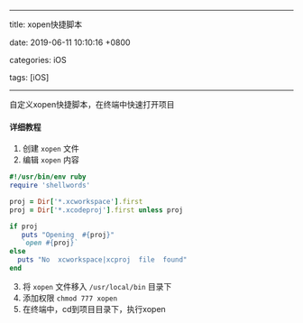 
---

title: xopen快捷脚本

date: 2019-06-11 10:10:16 +0800

categories: iOS

tags: [iOS]

---

自定义xopen快捷脚本，在终端中快速打开项目

<a name="dWZuy"></a>
#### 详细教程

1. 创建 `xopen` 文件
1. 编辑 `xopen` 内容

```ruby
#!/usr/bin/env ruby
require 'shellwords'

proj = Dir['*.xcworkspace'].first
proj = Dir['*.xcodeproj'].first unless proj

if proj
   puts "Opening  #{proj}"
   `open #{proj}`
else
  puts "No  xcworkspace|xcproj  file  found"
end
```

3. 将 `xopen` 文件移入 `/usr/local/bin` 目录下
3. 添加权限 `chmod 777 xopen` 
3. 在终端中，cd到项目目录下，执行xopen

